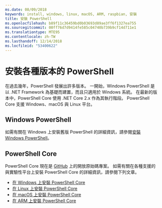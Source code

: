 ```yaml
---
ms.date: 08/09/2018
keywords: install, windows, linux, macOS, ARM, raspbian, 安裝
title: 安裝 PowerShell
ms.openlocfilehash: b89f11c36459bd0b03693d89ae3ff6f1327ea755
ms.sourcegitcommit: 00ff76d7d9414fe585c04740b739b9cf14d711e1
ms.translationtype: MTE95
ms.contentlocale: zh-TW
ms.lasthandoff: 12/14/2018
ms.locfileid: "53400622"
---
```

# <a name="installing-various-versions-of-powershell"></a>安裝各種版本的 PowerShell

在過去幾年，PowerShell 發展出許多版本。 一開始，Windows PowerShell 是以 .NET Framework 為基礎而建置，而且只適用於 Windows 系統。 在最新的版本中，PowerShell Core 使用 .NET Core 2.x 作為其執行階段。 PowerShell Core 支援 Windows、macOS 與 Linux 平台。

## <a name="windows-powershell"></a>Windows PowerShell

如需有關在 Windows 上安裝舊版 PowerShell 的詳細資訊，請參閱[安裝 Windows PowerShell](installing-windows-powershell.md)。

## <a name="powershell-core"></a>PowerShell Core

PowerShell Core 現在是 [GitHub](https://github.com/powershell/powershell) 上的開放原始碼專案。
如需有關在各種支援的與實驗性平台上安裝 PowerShell Core 的詳細資訊，請參閱下列文章。

- [在 Windows 上安裝 PowerShell Core](Installing-PowerShell-Core-on-Windows.md)
- [在 Linux 上安裝 PowerShell Core](Installing-PowerShell-Core-on-Linux.md)
- [在 macOS 上安裝 PowerShell Core](Installing-PowerShell-Core-on-macOS.md)
- [在 ARM 上安裝 PowerShell Core](PowerShell-Core-on-ARM.md)
